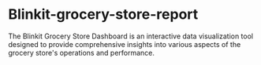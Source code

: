 # Blinkit-grocery-store-report
The Blinkit Grocery Store Dashboard is an interactive data visualization tool designed to provide comprehensive insights into various aspects of the grocery store's operations and performance. 
